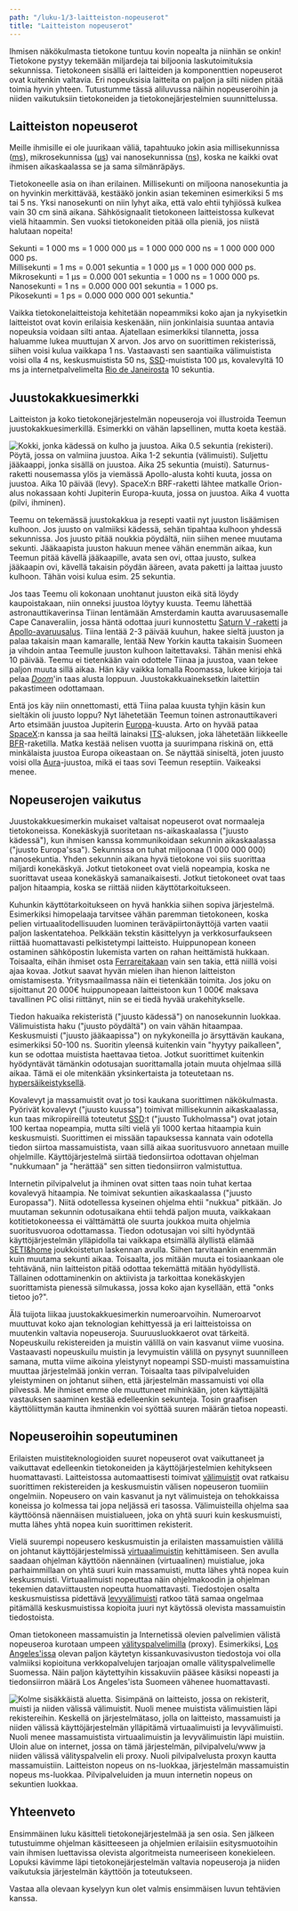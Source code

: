 ```yaml
---
path: "/luku-1/3-laitteiston-nopeuserot"
title: "Laitteiston nopeuserot"
---
```


<div>
<lead>Ihmisen näkökulmasta tietokone tuntuu kovin nopealta ja niinhän se onkin! Tietokone pystyy tekemään miljardeja tai biljoonia laskutoimituksia sekunnissa. Tietokoneen sisällä eri laitteiden ja komponenttien nopeuserot ovat kuitenkin valtavia. Eri nopeuksisia laitteita on paljon ja silti niiden pitää toimia hyvin yhteen. Tutustumme tässä aliluvussa näihin nopeuseroihin ja niiden vaikutuksiin tietokoneiden ja tietokonejärjestelmien suunnittelussa.</lead>
</div>

## Laitteiston nopeuserot
Meille ihmisille ei ole juurikaan väliä, tapahtuuko jokin asia millisekunnissa ([ms](https://fi.wiktionary.org/wiki/millisekunti)), mikrosekunnissa ([µs](https://fi.wiktionary.org/wiki/mikrosekunti)) vai nanosekunnissa ([ns](https://fi.wiktionary.org/wiki/nanosekunti)), koska ne kaikki ovat ihmisen aikaskaalassa se ja sama silmänräpäys.

Tietokoneelle asia on ihan erilainen. Millisekunti on miljoona nanosekuntia ja on hyvinkin merkittävää, kestääkö jonkin asian tekeminen esimerkiksi 5 ms tai 5 ns. Yksi nanosekunti on niin lyhyt aika, että valo ehtii tyhjiössä kulkea vain 30 cm sinä aikana. Sähkösignaalit tietokoneen laitteistossa kulkevat vielä hitaammin. Sen vuoksi tietokoneiden pitää olla pieniä, jos niistä halutaan nopeita!


<!-- Note: millisekunti, jne -->

<text-box variant="example" name="Milli-, mikro-, nano- ja pikosekunti">

Sekunti = 1 000 ms = 1 000 000 µs = 1 000 000 000 ns = 1 000 000 000 000 ps.
<br>
Millisekunti = 1 ms = 0.001 sekuntia = 1 000 µs = 1 000 000 000 ps.
<br>
Mikrosekunti = 1 µs = 0.000 001 sekuntia = 1 000 ns = 1 000 000 ps.
<br>
Nanosekunti = 1 ns = 0.000 000 001 sekuntia = 1 000 ps.
<br>
Pikosekunti = 1 ps = 0.000 000 000 001 sekuntia."

</text-box>

Vaikka tietokonelaitteistoja kehitetään nopeammiksi koko ajan ja nykyisetkin laitteistot ovat kovin erilaisia keskenään, niin jonkinlaisia suuntaa antavia nopeuksia voidaan silti antaa. Ajatellaan esimerkiksi tilannetta, jossa haluamme lukea muuttujan X arvon. Jos arvo on suorittimen rekisterissä, siihen voisi kulua vaikkapa 1 ns. Vastaavasti sen saantiaika välimuistista voisi olla 4 ns, keskusmuistista 50 ns, [SSD](https://fi.wikipedia.org/wiki/SSD)-muistista 100 µs, kovalevyltä 10 ms ja internetpalvelimelta [Rio de Janeirosta](https://fi.wikipedia.org/wiki/Rio_de_Janeiro) 10 sekuntia.

## Juustokakkuesimerkki
Laitteiston ja koko tietokonejärjestelmän nopeuseroja voi illustroida Teemun juustokakkuesimerkillä. Esimerkki on vähän lapsellinen, mutta koeta kestää.

<!-- juustokakku kuva ch-1-3-juustokakku -->

![Kokki, jonka kädessä on kulho ja juustoa. Aika 0.5 sekuntia (rekisteri). Pöytä, jossa on valmiina juustoa. Aika 1-2 sekuntia (välimuisti). Suljettu jääkaappi, jonka sisällä on juustoa. Aika 25 sekuntia (muisti). Saturnus-raketti nousemassa ylös ja viemässä Apollo-alusta kohti kuuta, jossa on juustoa. Aika 10 päivää (levy). SpaceX:n BRF-raketti lähtee matkalle Orion-alus nokassaan kohti Jupiterin Europa-kuuta, jossa on juustoa. Aika 4 vuotta (pilvi, ihminen).](./ch-1-3-juustokakku.svg)
<div>
<illustrations motive="ch-1-3-juustokakku" totalheight="100%"></illustrations>
</div>

Teemu on tekemässä juustokakkua ja resepti vaatii nyt juuston lisäämisen kulhoon. Jos juusto on valmiiksi kädessä, sehän tipahtaa kulhoon yhdessä sekunnissa. Jos juusto pitää noukkia pöydältä, niin siihen menee muutama sekunti. Jääkaapista juuston hakuun menee vähän enemmän aikaa, kun Teemun pitää kävellä jääkaapille, avata sen ovi, ottaa juusto, sulkea jääkaapin ovi, kävellä takaisin pöydän ääreen, avata paketti ja laittaa juusto kulhoon. Tähän voisi kulua esim. 25 sekuntia.

Jos taas Teemu oli kokonaan unohtanut juuston eikä sitä löydy kaupoistakaan, niin onneksi juustoa löytyy kuusta. Teemu lähettää astronauttikaverinsa Tiinan lentämään Amsterdamin kautta avaruusasemalle Cape Canaveraliin, jossa häntä odottaa juuri kunnostettu [Saturn V -raketti](https://fi.wikipedia.org/wiki/Saturn_V) ja [Apollo-avaruusalus](https://fi.wikipedia.org/wiki/Apollo-komento-_ja_huoltomoduuli). Tiina lentää 2-3 päivää kuuhun, hakee sieltä juuston ja palaa takaisin maan kamaralle, lentää New Yorkin kautta takaisin Suomeen ja vihdoin antaa Teemulle juuston kulhoon laitettavaksi. Tähän menisi ehkä 10 päivää. Teemu ei tietenkään vain odottele Tiinaa ja juustoa, vaan tekee paljon muuta sillä aikaa. Hän käy vaikka lomalla Roomassa, lukee kirjoja tai pelaa [_Doom_](https://fi.wikipedia.org/wiki/Doom)'in taas alusta loppuun. Juustokakkuaineksetkin laitettiin pakastimeen odottamaan.

Entä jos käy niin onnettomasti, että Tiina palaa kuusta tyhjin käsin kun sieltäkin oli juusto loppu? Nyt lähetetään Teemun toinen astronauttikaveri Arto etsimään juustoa Jupiterin [Europa](https://fi.wikipedia.org/wiki/Europa_(kuu))-kuusta. Arto on hyvää pataa [SpaceX](https://www.spacex.com/):n kanssa ja saa heiltä lainaksi [ITS](https://en.wikipedia.org/wiki/Interplanetary_Transport_System)-aluksen, joka lähetetään liikkeelle [BFR](https://en.wikipedia.org/wiki/BFR_(rocket))-raketilla. Matka kestää nelisen vuotta ja suurimpana riskinä on, että minkälaista juustoa Europa oikeastaan on. Se näyttää siniseltä, joten juusto voisi olla [Aura](https://fi.wikipedia.org/wiki/Aura_(juusto))-juustoa, mikä ei taas sovi Teemun reseptiin. Vaikeaksi menee.

## Nopeuserojen vaikutus
Juustokakkuesimerkin mukaiset valtaisat nopeuserot ovat normaaleja tietokoneissa. Konekäskyjä suoritetaan ns-aikaskaalassa ("juusto kädessä"), kun ihmisen kanssa kommunikoidaan sekunnin aikaskaalassa ("juusto Europa'ssa"). Sekunnissa on tuhat miljoonaa (1&nbsp;000&nbsp;000&nbsp;000) nanosekuntia. Yhden sekunnin aikana hyvä tietokone voi siis suorittaa miljardi konekäskyä. Jotkut tietokoneet ovat vielä nopeampia, koska ne suorittavat useaa konekäskyä samanaikaisesti. Jotkut tietokoneet ovat taas paljon hitaampia, koska se riittää niiden käyttötarkoitukseen.

Kuhunkin käyttötarkoitukseen on hyvä hankkia siihen sopiva järjestelmä. Esimerkiksi himopelaaja tarvitsee vähän paremman tietokoneen, koska pelien virtuaalitodellisuuden luominen teräväpiirtonäyttöjä varten vaatii paljon laskentatehoa. Pelkkään tekstin käsittelyyn ja verkkosurfaukseen riittää huomattavasti pelkistetympi laitteisto. Huippunopean koneen ostaminen sähköpostin lukemista varten on rahan heittämistä hukkaan. Toisaalta, eihän ihmiset osta [Ferrareitakaan](https://fi.wikipedia.org/wiki/Ferrari) vain sen takia, että niillä voisi ajaa kovaa. Jotkut saavat hyvän mielen ihan hienon laitteiston omistamisesta. Yritysmaailmassa näin ei tietenkään toimita. Jos joku on sijoittanut 20 000€ huippunopeaan laitteistoon kun 1 000€ maksava tavallinen PC olisi riittänyt, niin se ei tiedä hyvää urakehitykselle.

Tiedon hakuaika rekisteristä ("juusto kädessä") on nanosekunnin luokkaa. Välimuistista haku ("juusto pöydältä") on vain vähän hitaampaa. Keskusmuisti ("juusto jääkaapissa") on nykykoneilla jo ärsyttävän kaukana, esimerkiksi 50-100 ns. Suoritin yleensä kuitenkin vain "hyytyy paikalleen", kun se odottaa muistista haettavaa tietoa. Jotkut suorittimet kuitenkin hyödyntävät tämänkin odotusajan suorittamalla jotain muuta ohjelmaa sillä aikaa. Tämä ei ole mitenkään yksinkertaista ja toteutetaan ns. [hypersäikeistyksellä](https://fi.wikipedia.org/wiki/Hypers%C3%A4ikeistys).

Kovalevyt ja massamuistit ovat jo tosi kaukana suorittimen näkökulmasta. Pyörivät kovalevyt ("juusto kuussa") toimivat millisekunnin aikaskaalassa, kun taas mikropiireillä toteutetut [SSD](https://fi.wikipedia.org/wiki/SSD):t ("juusto Tukholmassa") ovat jotain 100 kertaa nopeampia, mutta silti vielä yli 1000 kertaa hitaampia kuin keskusmuisti. Suorittimen ei missään tapauksessa kannata vain odotella tiedon siirtoa massamuistista, vaan sillä aikaa suoritusvuoro annetaan muille ohjelmille. Käyttöjärjestelmä siirtää tiedonsiirtoa odottavan ohjelman "nukkumaan" ja "herättää" sen sitten tiedonsiirron valmistuttua.

Internetin pilvipalvelut ja ihminen ovat sitten taas noin tuhat kertaa kovalevyä hitaampia. Ne toimivat sekuntien aikaskaalassa ("juusto Europassa"). Niitä odotellessa kyseinen ohjelma ehtii "nukkua" pitkään. Jo muutaman sekunnin odotusaikana ehtii tehdä paljon muuta, vaikkakaan kotitietokoneessa ei välttämättä ole suurta joukkoa muita ohjelmia suoritusvuoroa odottamassa. Tiedon odotusajan voi silti hyödyntää käyttöjärjestelmän ylläpidolla tai vaikkapa etsimällä älyllistä elämää [SETI\&home](https://fi.wikipedia.org/wiki/SETI@home) joukkoistetun laskennan avulla. Siihen tarvitaankin enemmän kuin muutama sekunti aikaa. Toisaalta, jos mitään muuta ei tosiaankaan ole tehtävänä, niin laitteiston pitää odottaa tekemättä mitään hyödyllistä. Tällainen odottaminenkin on aktiivista ja tarkoittaa konekäskyjen suorittamista pienessä silmukassa, jossa koko ajan kysellään, että "onks tietoo jo?".

Älä tuijota liikaa juustokakkuesimerkin numeroarvoihin. Numeroarvot muuttuvat koko ajan teknologian kehittyessä ja eri laitteistoissa on muutenkin valtavia nopeuseroja. Suuruusluokkaerot ovat tärkeitä. Nopeuskuilu rekistereiden ja muistin välillä on vain kasvanut viime vuosina. Vastaavasti nopeuskuilu muistin ja levymuistin välillä on pysynyt suunnilleen samana, mutta viime aikoina yleistynyt nopeampi SSD-muisti massamuistina muuttaa järjestelmää jonkin verran. Toisaalta taas pilvipalveluiden yleistyminen on johtanut siihen, että järjestelmän massamuisti voi olla pilvessä. Me ihmiset emme ole muuttuneet mihinkään, joten käyttäjältä vastauksen saaminen kestää edelleenkin sekunteja. Tosin graafisen käyttöliittymän kautta ihminenkin voi syöttää suuren määrän tietoa nopeasti.

## Nopeuseroihin sopeutuminen
Erilaisten muistiteknologioiden suuret nopeuserot ovat vaikuttaneet ja vaikuttavat edelleenkin tietokoneiden ja käyttöjärjestelmien kehitykseen huomattavasti. Laitteistossa automaattisesti toimivat [välimuistit](https://fi.wikipedia.org/wiki/V%C3%A4limuisti) ovat ratkaisu suorittimen rekistereiden ja keskusmuistin välisen nopeuseron tuomiiin ongelmiin. Nopeusero on vain kasvanut ja nyt välimuisteja on tehokkaissa koneissa jo kolmessa tai jopa neljässä eri tasossa. Välimuisteilla ohjelma saa käyttöönsä näennäisen muistialueen, joka on yhtä suuri kuin keskusmuisti, mutta lähes yhtä nopea kuin suorittimen rekisterit.

Vielä suurempi nopeusero keskusmuistin ja erilaisten massamuistien välillä on johtanut käyttöjärjestelmissä [virtuaalimuistin](https://fi.wikipedia.org/wiki/N%C3%A4enn%C3%A4ismuisti) kehittämiseen. Sen avulla saadaan ohjelman käyttöön näennäinen (virtuaalinen) muistialue, joka parhaimmillaan on yhtä suuri kuin massamuisti, mutta lähes yhtä nopea kuin keskusmuisti. Virtuaalimuisti nopeuttaa näin ohjelmakoodin ja ohjelman tekemien dataviittausten nopeutta huomattavasti. Tiedostojen osalta keskusmuistissa pidettävä [levyvälimuisti](https://fi.wikipedia.org/wiki/V%C3%A4limuisti) ratkoo tätä samaa ongelmaa pitämällä keskusmuistissa kopioita juuri nyt käytössä olevista massamuistin tiedostoista.

Oman tietokoneen massamuistin ja Internetissä olevien palvelimien välistä nopeuseroa kurotaan umpeen [välityspalvelimilla](https://fi.wikipedia.org/wiki/V%C3%A4lityspalvelin) (proxy). Esimerkiksi, [Los Angeles'issa](https://fi.wikipedia.org/wiki/Los_Angeles) olevan paljon käytetyn kissankuvasivuston tiedostoja voi olla valmiiksi kopioituna verkkopalvelujen tarjoajan omalle välityspalvelimelle Suomessa. Näin paljon käytettyihin kissakuviin pääsee käsiksi nopeasti ja tiedonsiirron määrä Los Angeles'ista Suomeen vähenee huomattavasti.

<!-- kuva: muistihierarkia ch-1-3-muistihierarkia-draft -->

![Kolme sisäkkäistä aluetta. Sisimpänä on laitteisto, jossa on rekisterit, muisti ja niiden välissä välimuistit. Nuoli menee muistista välimuistien läpi rekistereihin. Keskellä on järjestelmätaso, jolla on laitteisto, massamuisti ja niiden välissä käyttöjärjestelmän ylläpitämä virtuaalimuisti ja levyvälimuisti. Nuoli menee massamuistista virtuaalimuistin ja levyvälimuistin läpi muistiin. Uloin alue on internet, jossa on tämä järjestelmän, pilvipalvelu/www ja niiden välissä välityspalvelin eli proxy. Nuoli pilvipalvelusta proxyn kautta massamuistiin. Laitteiston nopeus on ns-luokkaa, järjestelmän massamuistin nopeus ms-luokkaa. Pilvipalveluiden ja muun internetin nopeus on sekuntien luokkaa.](./ch-1-3-muistihierarkia.svg)
<div>
<illustrations motive="ch-1-3-muistihierarkia" frombottom="0" totalheight="100%"></illustrations>
</div>

<!-- quiz 1.3.1-11 Väitteet tietokoneen nopeudesta, etc -->

<div><quiznator id="5c50086b3972a914741025fc"></quiznator></div>
<div><quiznator id="5c500940fd9fd71425c622c7"></quiznator></div>
<div><quiznator id="5c500a1999236814c5bb830d"></quiznator></div>
<div><quiznator id="5c500ad3ddb6b814af321601"></quiznator></div>
<div><quiznator id="5c500b1b017ffc13eddc9798"></quiznator></div>
<div><quiznator id="5c500b8599236814c5bb8312"></quiznator></div>
<div><quiznator id="5c500c3414524713f95a09c0"></quiznator></div>
<div><quiznator id="5c500d0ec41ed4148d96ab79"></quiznator></div>
<div><quiznator id="5c500e15017ffc13eddc97a4"></quiznator></div>
<div><quiznator id="5c500eabddb6b814af32160d"></quiznator></div>
<div><quiznator id="5c500efe3972a91474102610"></quiznator></div>

<!-- Luvun 1 yhteenveto, mitä tuli opittua quiz 1.summary -->

## Yhteenveto
Ensimmäinen luku käsitteli tietokonejärjestelmää ja sen osia. Sen jälkeen tutustuimme ohjelman käsitteeseen ja ohjelmien erilaisiin esitysmuotoihin vain ihmisen luettavissa olevista algoritmeista numeeriseen konekieleen. Lopuksi kävimme läpi tietokonejärjestelmän valtavia nopeuseroja ja niiden vaikutuksia järjestelmän käyttöön ja toteutukseen.

Vastaa alla olevaan kyselyyn kun olet valmis ensimmäisen luvun tehtävien kanssa.
<div><quiznator id="5c544eec3972a91474103008"></quiznator></div>

